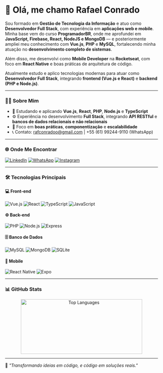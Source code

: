 # 👋 Olá, me chamo Rafael Conrado

Sou formado em **Gestão de Tecnologia da Informação** e atuo como **Desenvolvedor Full Stack**, com experiência em **aplicações web e mobile**.  
Minha base vem do curso **ProgramadorBR**, onde me aprofundei em **JavaScript, Firebase, React, NodeJS e MongoDB** — e posteriormente ampliei meu conhecimento com **Vue.js**, **PHP** e **MySQL**, fortalecendo minha atuação no **desenvolvimento completo de sistemas**.

Além disso, me desenvolvi como **Mobile Developer** na **Rocketseat**, com foco em **React Native** e boas práticas de arquitetura de código.

Atualmente estudo e aplico tecnologias modernas para atuar como **Desenvolvedor Full Stack**, integrando **frontend (Vue.js e React)** e **backend (PHP e Node.js)**.

---

### 🧑‍💻 Sobre Mim

- 📘 Estudando e aplicando **Vue.js**, **React**, **PHP**, **Node.js** e **TypeScript**
- ⚙️ Experiência no desenvolvimento **Full Stack**, integrando **API RESTful** e **bancos de dados relacionais e não relacionais**
- 🎯 Foco em **boas práticas**, **componentização** e **escalabilidade**
- 📞 Contato: [rafconradoo@gmail.com](mailto:rafconradoo@gmail.com) | +55 (61) 99244-9110 (WhatsApp)

---

### 🌐 Onde Me Encontrar

[![LinkedIn](https://img.shields.io/badge/LinkedIn-0077B5?style=for-the-badge&logo=linkedin&logoColor=white)](https://www.linkedin.com/in/rafconradoo/)
[![WhatsApp](https://img.shields.io/badge/WhatsApp-25D366?style=for-the-badge&logo=whatsapp&logoColor=white)](https://wa.me/61992449110)
[![Instagram](https://img.shields.io/badge/Instagram-E4405F?style=for-the-badge&logo=instagram&logoColor=white)](https://www.instagram.com/rafconrado/)

---

### 🛠️ Tecnologias Principais

#### 💻 Front-end
![Vue.js](https://img.shields.io/badge/Vue.js-35495E?style=for-the-badge&logo=vuedotjs&logoColor=4FC08D)
![React](https://img.shields.io/badge/React-20232A?style=for-the-badge&logo=react&logoColor=61DAFB)
![TypeScript](https://img.shields.io/badge/TypeScript-3178C6?style=for-the-badge&logo=typescript&logoColor=fff)
![JavaScript](https://img.shields.io/badge/JavaScript-F7DF1E?style=for-the-badge&logo=javascript&logoColor=000)

#### ⚙️ Back-end
![PHP](https://img.shields.io/badge/PHP-777BB4?style=for-the-badge&logo=php&logoColor=fff)
![Node.js](https://img.shields.io/badge/Node.js-339933?style=for-the-badge&logo=nodedotjs&logoColor=fff)
![Express](https://img.shields.io/badge/Express-000000?style=for-the-badge&logo=express&logoColor=fff)

#### 🗄️ Banco de Dados
![MySQL](https://img.shields.io/badge/MySQL-4479A1?style=for-the-badge&logo=mysql&logoColor=fff)
![MongoDB](https://img.shields.io/badge/MongoDB-4EA94B?style=for-the-badge&logo=mongodb&logoColor=fff)
![SQLite](https://img.shields.io/badge/SQLite-003B57?style=for-the-badge&logo=sqlite&logoColor=fff)

#### 📱 Mobile
![React Native](https://img.shields.io/badge/React_Native-20232A?style=for-the-badge&logo=react&logoColor=61DAFB)
![Expo](https://img.shields.io/badge/Expo-000020?style=for-the-badge&logo=expo&logoColor=fff)

---

### 📊 GitHub Stats

<p align="center">
  <img height="180em" width="400px" src="https://github-readme-stats.vercel.app/api/top-langs/?username=rafconrado&layout=compact&theme=dark&hide_title=true&hide_border=true" alt="Top Languages" />
</p>

---

💬 _"Transformando ideias em código, e código em soluções reais."_
